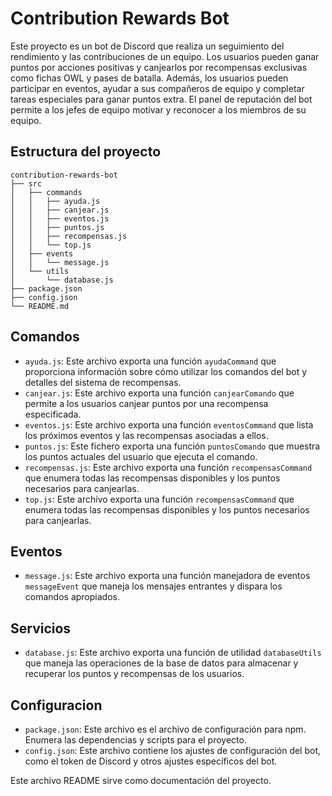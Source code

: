 # Contribution Rewards Bot

Este proyecto es un bot de Discord que realiza un seguimiento del rendimiento y las contribuciones de un equipo. Los usuarios pueden ganar puntos por acciones positivas y canjearlos por recompensas exclusivas como fichas OWL y pases de batalla. Además, los usuarios pueden participar en eventos, ayudar a sus compañeros de equipo y completar tareas especiales para ganar puntos extra. El panel de reputación del bot permite a los jefes de equipo motivar y reconocer a los miembros de su equipo.

## Estructura del proyecto

```
contribution-rewards-bot
├── src
│   ├── commands
│   │   ├── ayuda.js
│   │   ├── canjear.js
│   │   ├── eventos.js
│   │   ├── puntos.js
│   │   ├── recompensas.js
│   │   └── top.js
│   ├── events
│   │   └── message.js
│   └── utils
│       └── database.js
├── package.json
├── config.json
└── README.md
```

## Comandos

- `ayuda.js`: Este archivo exporta una función `ayudaCommand` que proporciona información sobre cómo utilizar los comandos del bot y detalles del sistema de recompensas.
- `canjear.js`: Este archivo exporta una función `canjearComando` que permite a los usuarios canjear puntos por una recompensa especificada.
- `eventos.js`: Este archivo exporta una función `eventosCommand` que lista los próximos eventos y las recompensas asociadas a ellos.
- `puntos.js`: Este fichero exporta una función `puntosComando` que muestra los puntos actuales del usuario que ejecuta el comando.
- `recompensas.js`: Este archivo exporta una función `recompensasCommand` que enumera todas las recompensas disponibles y los puntos necesarios para canjearlas.
- `top.js`: Este archivo exporta una función `recompensasCommand` que enumera todas las recompensas disponibles y los puntos necesarios para canjearlas.

## Eventos

- `message.js`: Este archivo exporta una función manejadora de eventos `messageEvent` que maneja los mensajes entrantes y dispara los comandos apropiados.

## Servicios

- `database.js`: Este archivo exporta una función de utilidad `databaseUtils` que maneja las operaciones de la base de datos para almacenar y recuperar los puntos y recompensas de los usuarios.

## Configuracion

- `package.json`: Este archivo es el archivo de configuración para npm. Enumera las dependencias y scripts para el proyecto.
- `config.json`: Este archivo contiene los ajustes de configuración del bot, como el token de Discord y otros ajustes específicos del bot.


Este archivo README sirve como documentación del proyecto.